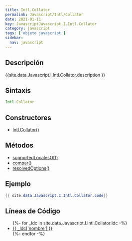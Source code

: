 ```yaml
---
title: Intl.Collator
permalink: Javascript/Intl/Collator
date: 2021-01-11
key: JavascriptJavascript.I.Intl.Collator
category: javascript
tags: ['objeto javascript']
sidebar: 
  nav: javascript
---
```


## Descripción
{{site.data.Javascript.I.Intl.Collator.description }}

## Sintaxis
~~~javascript
Intl.Collator
~~~

## Constructores
* [Intl.Collator()](/javascript/Intl/Collator/Intl/Collator/)

## Métodos
* [supportedLocalesOf()](/javascript/Intl/Collator/supportedLocalesOf)
* [compar()](/javascript/Intl/Collator/compar)
* [resolvedOptions()](/javascript/Intl/Collator/resolvedOptions)

## Ejemplo
~~~java
{{ site.data.Javascript.I.Intl.Collator.code}}
~~~

## Líneas de Código
<ul>
{%- for _ldc in site.data.Javascript.I.Intl.Collator.ldc -%}
   <li>
       <a href="{{_ldc['url'] }}">{{ _ldc['nombre'] }}</a>
   </li>
{%- endfor -%}
</ul>
